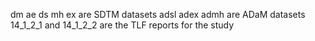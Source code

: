 dm ae ds mh ex are SDTM datasets 
adsl adex admh are ADaM datasets
14_1_2_1 and 14_1_2_2 are the TLF reports for the study
